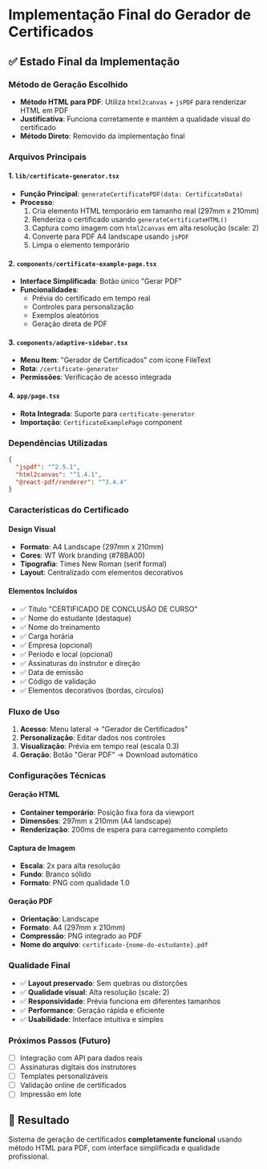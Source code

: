 # Implementação Final do Gerador de Certificados

## ✅ Estado Final da Implementação

### Método de Geração Escolhido
- **Método HTML para PDF**: Utiliza `html2canvas` + `jsPDF` para renderizar HTML em PDF
- **Justificativa**: Funciona corretamente e mantém a qualidade visual do certificado
- **Método Direto**: Removido da implementação final

### Arquivos Principais

#### 1. `lib/certificate-generator.tsx`
- **Função Principal**: `generateCertificatePDF(data: CertificateData)`
- **Processo**:
  1. Cria elemento HTML temporário em tamanho real (297mm x 210mm)
  2. Renderiza o certificado usando `generateCertificateHTML()`
  3. Captura como imagem com `html2canvas` em alta resolução (scale: 2)
  4. Converte para PDF A4 landscape usando `jsPDF`
  5. Limpa o elemento temporário

#### 2. `components/certificate-example-page.tsx`
- **Interface Simplificada**: Botão único "Gerar PDF"
- **Funcionalidades**:
  - Prévia do certificado em tempo real
  - Controles para personalização
  - Exemplos aleatórios
  - Geração direta de PDF

#### 3. `components/adaptive-sidebar.tsx`
- **Menu Item**: "Gerador de Certificados" com ícone FileText
- **Rota**: `/certificate-generator`
- **Permissões**: Verificação de acesso integrada

#### 4. `app/page.tsx`
- **Rota Integrada**: Suporte para `certificate-generator`
- **Importação**: `CertificateExamplePage` component

### Dependências Utilizadas
```json
{
  "jspdf": "^2.5.1",
  "html2canvas": "^1.4.1",
  "@react-pdf/renderer": "^3.4.4"
}
```

### Características do Certificado

#### Design Visual
- **Formato**: A4 Landscape (297mm x 210mm)
- **Cores**: WT Work branding (#78BA00)
- **Tipografia**: Times New Roman (serif formal)
- **Layout**: Centralizado com elementos decorativos

#### Elementos Incluídos
- ✅ Título "CERTIFICADO DE CONCLUSÃO DE CURSO"
- ✅ Nome do estudante (destaque)
- ✅ Nome do treinamento
- ✅ Carga horária
- ✅ Empresa (opcional)
- ✅ Período e local (opcional)
- ✅ Assinaturas do instrutor e direção
- ✅ Data de emissão
- ✅ Código de validação
- ✅ Elementos decorativos (bordas, círculos)

### Fluxo de Uso
1. **Acesso**: Menu lateral → "Gerador de Certificados"
2. **Personalização**: Editar dados nos controles
3. **Visualização**: Prévia em tempo real (escala 0.3)
4. **Geração**: Botão "Gerar PDF" → Download automático

### Configurações Técnicas

#### Geração HTML
- **Container temporário**: Posição fixa fora da viewport
- **Dimensões**: 297mm x 210mm (A4 landscape)
- **Renderização**: 200ms de espera para carregamento completo

#### Captura de Imagem
- **Escala**: 2x para alta resolução
- **Fundo**: Branco sólido
- **Formato**: PNG com qualidade 1.0

#### Geração PDF
- **Orientação**: Landscape
- **Formato**: A4 (297mm x 210mm)
- **Compressão**: PNG integrado ao PDF
- **Nome do arquivo**: `certificado-{nome-do-estudante}.pdf`

### Qualidade Final
- ✅ **Layout preservado**: Sem quebras ou distorções
- ✅ **Qualidade visual**: Alta resolução (scale: 2)
- ✅ **Responsividade**: Prévia funciona em diferentes tamanhos
- ✅ **Performance**: Geração rápida e eficiente
- ✅ **Usabilidade**: Interface intuitiva e simples

### Próximos Passos (Futuro)
- [ ] Integração com API para dados reais
- [ ] Assinaturas digitais dos instrutores
- [ ] Templates personalizáveis
- [ ] Validação online de certificados
- [ ] Impressão em lote

## 🎯 Resultado
Sistema de geração de certificados **completamente funcional** usando método HTML para PDF, com interface simplificada e qualidade profissional.
